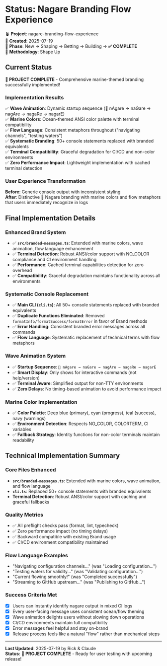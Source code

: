 # Status: Nagare Branding Flow Experience

🪴 **Project**: nagare-branding-flow-experience\
📅 **Created**: 2025-07-19\
🌱 **Phase**: New → Shaping → Betting → Building → **✅ COMPLETE**\
🎯 **Methodology**: Shape Up

## Current Status

**🎉 PROJECT COMPLETE** - Comprehensive marine-themed branding successfully implemented!

### Implementation Results

✅ **Wave Animation**: Dynamic startup sequence (🌊 nAgare → naGare → nagAre → nagaRe → nagarE)\
✅ **Marine Colors**: Ocean-themed ANSI color palette with terminal compatibility\
✅ **Flow Language**: Consistent metaphors throughout ("navigating channels", "testing waters")\
✅ **Systematic Branding**: 50+ console statements replaced with branded equivalents\
✅ **Terminal Compatibility**: Graceful degradation for CI/CD and non-color environments\
✅ **Zero Performance Impact**: Lightweight implementation with cached terminal detection

### User Experience Transformation

**Before**: Generic console output with inconsistent styling\
**After**: Distinctive 🌊 Nagare branding with marine colors and flow metaphors that users immediately recognize in logs

## Final Implementation Details

### Enhanced Brand System

- ✅ **`src/branded-messages.ts`**: Extended with marine colors, wave animation, flow language enhancement
- ✅ **Terminal Detection**: Robust ANSI/color support with NO_COLOR compliance and CI environment handling
- ✅ **Performance**: Cached terminal capabilities detection for zero overhead
- ✅ **Compatibility**: Graceful degradation maintains functionality across all environments

### Systematic Console Replacement

- ✅ **Main CLI (`cli.ts`)**: All 50+ console statements replaced with branded equivalents
- ✅ **Duplicate Functions Eliminated**: Removed `formatInfo/formatSuccess/formatError` in favor of Brand methods
- ✅ **Error Handling**: Consistent branded error messages across all commands
- ✅ **Flow Language**: Systematic replacement of technical terms with flow metaphors

### Wave Animation System

- ✅ **Startup Sequence**: `🌊 nAgare → naGare → nagAre → nagaRe → nagarE`
- ✅ **Smart Display**: Only shows for interactive commands (not help/version)
- ✅ **Terminal Aware**: Simplified output for non-TTY environments
- ✅ **Zero Delays**: No timing-based animation to avoid performance impact

### Marine Color Implementation

- ✅ **Color Palette**: Deep blue (primary), cyan (progress), teal (success), navy (warnings)
- ✅ **Environment Detection**: Respects NO_COLOR, COLORTERM, CI variables
- ✅ **Fallback Strategy**: Identity functions for non-color terminals maintain readability

## Technical Implementation Summary

### Core Files Enhanced

- **`src/branded-messages.ts`**: Extended with marine colors, wave animation, and flow language
- **`cli.ts`**: Replaced 50+ console statements with branded equivalents
- **Terminal Detection**: Robust ANSI/color support with caching and graceful fallbacks

### Quality Metrics

- ✅ All preflight checks pass (format, lint, typecheck)
- ✅ Zero performance impact (no timing delays)
- ✅ Backward compatible with existing Brand usage
- ✅ CI/CD environment compatibility maintained

### Flow Language Examples

- "Navigating configuration channels..." (was "Loading configuration...")
- "Testing waters for validity..." (was "Validating configuration...")
- "Current flowing smoothly!" (was "Completed successfully")
- "Streaming to GitHub upstream..." (was "Publishing to GitHub...")

### Success Criteria Met

- [x] Users can instantly identify nagare output in mixed CI logs
- [x] Every user-facing message uses consistent ocean/flow theming
- [x] Wave animation delights users without slowing down operations
- [x] CI/CD environments maintain full compatibility
- [x] Error messages feel helpful and stay on-brand
- [x] Release process feels like a natural "flow" rather than mechanical steps

---

**Last Updated**: 2025-07-19 by Rick & Claude\
**Status**: 🎉 **PROJECT COMPLETE** - Ready for user testing with upcoming release!

